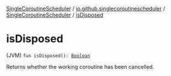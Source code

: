 [SingleCoroutineScheduler](../../index.md) / [io.github.singlecoroutinescheduler](../index.md) / [SingleCoroutineScheduler](index.md) / [isDisposed](./is-disposed.md)

# isDisposed

(JVM) `fun isDisposed(): `[`Boolean`](https://kotlinlang.org/api/latest/jvm/stdlib/kotlin/-boolean/index.html)

Returns whether the working coroutine has been cancelled.

